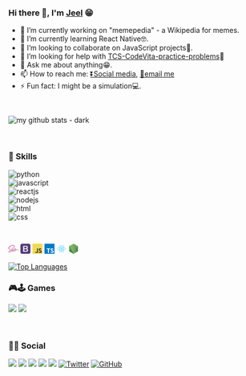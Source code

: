 ### Hi there 👋, I'm  [Jeel](http://resume.github.io/?jeelpatel1612) 😁

<!--
github resume references : https://github.com/resume/resume.github.com
-->

<!--
**jeelpatel1612/jeelpatel1612** is a ✨ _special_ ✨ repository because its `README.md` (this file) appears on your GitHub profile.
-->

- 🔭 I’m currently working on "memepedia" - a Wikipedia for memes.
- 🌱 I’m currently learning React Native🤓.
- 👯 I’m looking to collaborate on JavaScript projects🤝.
- 🤔 I’m looking for help with [TCS-CodeVita-practice-problems](https://github.com/akatsuki-org/TCS-CodeVita-practice-problems)🧾
- 💬 Ask me about anything😁.
- 📫 How to reach me: [⏬Social media](https://github.com/jeelpatel1612/jeelpatel1612#-social), [📧email me](mailto:jeelpdev@gmail.com?subject=[GitHub]%20Source%20profile)
- ⚡ Fun fact: I might be a simulation💻.
<!-- - 😄 Pronouns: -->

<br />

<!-- ![my github stats - light](https://github-readme-stats.vercel.app/api?username=jeelpatel1612) -->
![my github stats - dark](https://github-readme-stats.vercel.app/api?username=jeelpatel1612&show_icons=true&count_private=true&theme=dark)

<!-- TODO : Dev Metrics : https://github.com/anmol098/waka-readme-stats -->

<br />

### 🚀 Skills
<!-- char. for indicating : %20 🟢 ⚪ -->
![python](https://img.shields.io/badge/python%20🟢🟢🟢⚪⚪-%233776AB.svg?&style=flat-square&logo=python&logoColor=white)  
![javascript](https://img.shields.io/badge/javascript%20🟢🟢🟢🟢⚪-%23F7DF1E.svg?&style=flat-square&logo=javascript&logoColor=white&labelColor=black)  
![reactjs](https://img.shields.io/badge/react%20🟢🟢🟢🟢⚪-%233776AB.svg?&style=flat-square&logo=react&logoColor=white)  
![nodejs](https://img.shields.io/badge/nodejs%20🟢🟢🟢⚪⚪-%233776AB.svg?&style=flat-square&logo=nodejs&logoColor=white) <!-- TODO: upload icon -->  
![html](https://img.shields.io/badge/html%20🟢🟢🟢🟢⚪-%23239120.svg?&style=flat-square&logo=html5&logoColor=white)  
![css](https://img.shields.io/badge/css%20🟢🟢🟢🟢⚪-%23239120.svg?&style=flat-square&logo=css3&logoColor=white)  

<br />

<code><img height="20" src="https://raw.githubusercontent.com/github/explore/80688e429a7d4ef2fca1e82350fe8e3517d3494d/topics/sass/sass.png"></code>
<code><img height="20" src="https://raw.githubusercontent.com/github/explore/80688e429a7d4ef2fca1e82350fe8e3517d3494d/topics/bootstrap/bootstrap.png"></code>
<code><img height="20" src="https://raw.githubusercontent.com/github/explore/80688e429a7d4ef2fca1e82350fe8e3517d3494d/topics/javascript/javascript.png"></code>
<code><img height="20" src="https://raw.githubusercontent.com/github/explore/80688e429a7d4ef2fca1e82350fe8e3517d3494d/topics/typescript/typescript.png"></code>
<code><img height="20" src="https://raw.githubusercontent.com/github/explore/80688e429a7d4ef2fca1e82350fe8e3517d3494d/topics/react/react.png"></code>
<code><img height="20" src="https://raw.githubusercontent.com/github/explore/80688e429a7d4ef2fca1e82350fe8e3517d3494d/topics/nodejs/nodejs.png"></code>

<!-- reference : https://github.com/anuraghazra/github-readme-stats -->
[![Top Languages](https://github-readme-stats.vercel.app/api/top-langs/?username=jeelpatel1612)](https://github.com/anuraghazra/github-readme-stats)

### 🎮🕹 Games
<!-- TODO: get public links -->
[<img src="https://img.shields.io/badge/xbox-%23107C10.svg?&style=for-the-badge&logo=xbox&logoColor=white" />](https://jeel/)
[<img src="https://img.shields.io/badge/Steam-%23000000.svg?&style=for-the-badge&logo=steam&logoColor=white" />](https://jeel/)

<br />

### 👨👩 Social
<!--
reference : https://github.com/alexandresanlim/Badges4-README.md-Profile
-->
[<img src="https://img.shields.io/badge/linkedin-%230077B5.svg?&style=for-the-badge&logo=linkedin&logoColor=white" />](https://www.linkedin.com/in/jeel/)
[<img src="https://img.shields.io/badge/stackoverflow-%23FF5722.svg?&style=for-the-badge&logo=stackoverflow&logoColor=white" />](https://stackoverflow.com/users/story/10872163)
[<img src = "https://img.shields.io/badge/instagram-%23E4405F.svg?&style=for-the-badge&logo=instagram&logoColor=white">](https://www.instagram.com/__j_e_e_l__/)
[<img src = "https://img.shields.io/badge/facebook-%231877F2.svg?&style=for-the-badge&logo=facebook&logoColor=white">](https://www.facebook.com/USERNAME)
[<img src = "https://img.shields.io/badge/reddit-%23FF5722.svg?&style=for-the-badge&logo=reddit&logoColor=white">](https://www.reddit.com/user/__j_e_e_l__)
<a href="https://twitter.com/__j_e_e_l__"><img src="https://img.shields.io/twitter/follow/__j_e_e_l__?label=Twitter&style=social" alt="Twitter"></a>
<a href="https://github.com/jeelpatel1612"><img src="https://img.shields.io/github/followers/jeelpatel1612.svg?label=GitHub&style=social" alt="GitHub"></a>
<!-- [<img src="https://img.shields.io/badge/twitter-%231DA1F2.svg?&style=for-the-badge&logo=twitter&logoColor=white" />](https://twitter.com/__j_e_e_l__) -->

